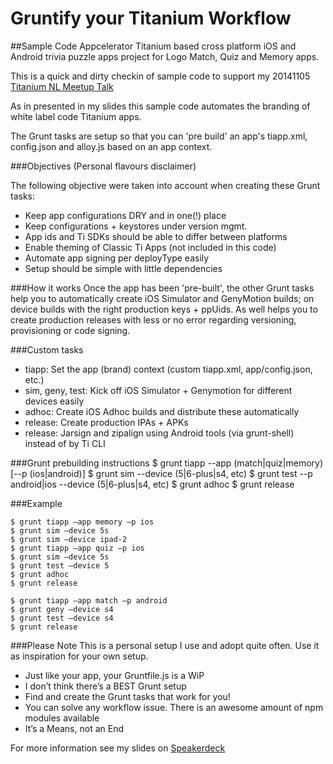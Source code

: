 # Gruntify your Titanium Workflow

##Sample Code
Appcelerator Titanium based cross platform iOS and Android trivia puzzle apps project for Logo Match, Quiz and Memory apps.

This is a quick and dirty checkin of sample code to support my 20141105 [Titanium NL Meetup Talk](https://speakerdeck.com/karaoak/gruntify-your-titanium-workflow)

As in presented in my slides this sample code automates the branding of white label code Titanium apps.

The Grunt tasks are setup so that you can 'pre build' an app's tiapp.xml, config.json and alloy.js based on an app context.

###Objectives
(Personal flavours disclaimer)

The following objective were taken into account when creating these Grunt tasks:

* Keep app configurations DRY and in one(!) place
* Keep configurations + keystores under version mgmt.
* App ids and Ti SDKs should be able to differ between platforms
* Enable theming of Classic Ti Apps (not included in this code)
* Automate app signing per deployType easily
* Setup should be simple with little dependencies

###How it works
Once the app has been 'pre-built', the other Grunt tasks help you to automatically create iOS Simulator and GenyMotion builds; on device builds with the right production keys + ppUids. As well helps you to create production releases with less or no error regarding versioning, provisioning or code signing.

###Custom tasks
* tiapp: Set the app (brand) context (custom tiapp.xml, app/config.json, etc.)
* sim, geny, test: Kick off iOS Simulator + Genymotion for different devices easily
* adhoc: Create iOS Adhoc builds and distribute these automatically
* release: Create production IPAs + APKs
* release: Jarsign and zipalign using Android tools (via grunt-shell) instead of by Ti CLI

	
###Grunt prebuilding instructions
	$ grunt tiapp --app (match|quiz|memory) [--p (ios|android)]
	$ grunt sim --device (5|6-plus|s4, etc)
	$ grunt test --p android|ios --device (5|6-plus|s4, etc)
	$ grunt adhoc
	$ grunt release
	
###Example

	$ grunt tiapp —app memory —p ios
	$ grunt sim —device 5s
	$ grunt sim —device ipad-2
	$ grunt tiapp —app quiz —p ios
	$ grunt sim —device 5s
	$ grunt test —device 5
	$ grunt adhoc
	$ grunt release

	$ grunt tiapp —app match —p android
	$ grunt geny —device s4
	$ grunt test —device s4
	$ grunt release
	
###Please Note
This is a personal setup I use and adopt quite often. Use it as inspiration for your own setup.

* Just like your app, your Gruntfile.js is a WiP
* I don’t think there’s a BEST Grunt setup
* Find and create the Grunt tasks that work for you!
* You can solve any workflow issue. There is an awesome amount of npm modules available
* It’s a Means, not an End


For more information see my slides on [Speakerdeck](https://speakerdeck.com/karaoak/gruntify-your-titanium-workflow)